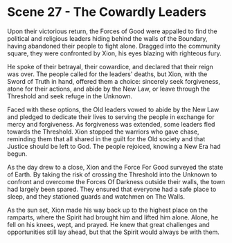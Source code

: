 # Scene 27 - The Cowardly Leaders

Upon their victorious return, the Forces of Good were appalled to find the political and religious leaders hiding behind the walls of the Boundary, having abandoned their people to fight alone. Dragged into the community square, they were confronted by Xion, his eyes blazing with righteous fury.

He spoke of their betrayal, their cowardice, and declared that their reign was over. The people called for the leaders' deaths, but Xion, with the Sword of Truth in hand, offered them a choice: sincerely seek forgiveness, atone for their actions, and abide by the New Law, or leave through the Threshold and seek refuge in the Unknown.

Faced with these options, the Old leaders vowed to abide by the New Law and pledged to dedicate their lives to serving the people in exchange for mercy and forgiveness. As forgiveness was extended, some leaders fled towards the Threshold. Xion stopped the warriors who gave chase, reminding them that all shared in the guilt for the Old society and that Justice should be left to God. The people rejoiced, knowing a New Era had begun.

As the day drew to a close, Xion and the Force For Good surveyed the state of Earth. By taking the risk of crossing the Threshold into the Unknown to confront and overcome the Forces Of Darkness outside their walls, the town had largely been spared. They ensured that everyone had a safe place to sleep, and they stationed guards and watchmen on The Walls. 

As the sun set, Xion made his way back up to the highest place on the ramparts, where the Spirit had brought him and lifted him alone. Alone, he fell on his knees, wept, and prayed. He knew that great challenges and opportunities still lay ahead, but that the Spirit would always be with them. 
